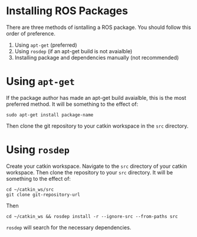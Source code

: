 # Installing ROS Packages

There are three methods of isntalling a ROS package.  You should follow this order of preference.

 1. Using `apt-get` (preferred)
 2. Using `rosdep` (if an apt-get build is not avaialble)
 3. Installing package and dependencies manually (not recommended)
 
# Using `apt-get`

If the package author has made an apt-get build avaialble, this is the most preferred method.  It will be something to the effect of:

```
sudo apt-get install package-name
```

Then clone the git repository to your catkin workspace in the `src` directory.  

# Using `rosdep`

Create your catkin workspace.  Navigate to the `src` directory of your catkin workspace.  Then clone the repository to your `src` directory.  It will be something to the effect of:

```
cd ~/catkin_ws/src
git clone git-repository-url
```

Then

```
cd ~/catkin_ws && rosdep install -r --ignore-src --from-paths src
```

`rosdep` will search for the necessary dependencies.

